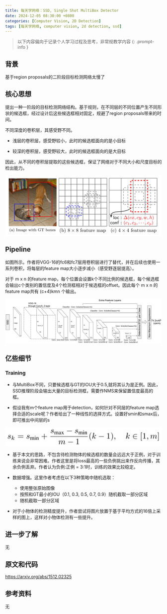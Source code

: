 ```yaml
---
title: 每天学网络：SSD, Single Shot MultiBox Detector
date: 2024-12-05 08:30:00 +0800
categories: [Computer Vision, 2D Detection]
tags: [每天学网络, computer vision, 2d detection, ssd]
---
```


> 以下内容偏向于记录个人学习过程及思考，非常规教学内容
{: .prompt-info }

## 背景

基于region proposals的二阶段目标检测网络太慢了

## 核心思想

提出一种一阶段的目标检测网络结构。基于规则，在不同层的不同位置产生不同形状的候选框，经过设计后这些候选框相对固定，规避了region proposals带来的时间。

不同深度的卷积层，其感受野不同。

- 浅层的卷积层，感受野较小，此时的候选框面向的是小目标

- 较深的卷积层，感受野较大，此时的候选框面向的是大目标

因此，从不同的卷积层提取的这些候选框，保证了网络对于不同大小和尺度目标的检出能力。


![ssd-demo](assets/img/ssd-demo.png)

## Pipeline

如图所示。作者将VGG-16的fc6和fc7层用卷积层进行了替代，并在后续也使用一系列卷积，将每层的feature map大小逐步减小（感受野逐层提高）。

对于 m x n 的feature map，每个位置会设置k个不同比例的候选框，每个候选框会输出c个类别的置信度及4个检测框相对于候选框的offset。因此每个 m x n 的feature map共有 (c+4)kmn 个输出。

![ssd-pipeline](assets/img/ssd-pipeline.png)

## 亿些细节

### Training

- 与MultiBox不同，只要候选框与GT的IOU大于0.5,就将其认为是正例。因此，SSD推理阶段会输出大量的目标检测框，需要作NMS来保留置信度最高的框。

- 假设我有m个feature map用于detection，如何针对不同层的feature map选择合适的scale呢？作者给出了一种线性的选择方式。设置好smin和smax后，即可推出中间层的s

![ssd-formula](assets/img/ssd-formula.png)

- 基于本文的思路，不包含待检测物体的候选框的数量会远远大于正例，对于训练来说会非常困难。作者这里是将loss最高的一些负例挑出来作反向传播，其余负例丢弃。作者认为负例:正例 = 3:1时，训练的效果比较稳定。

- 数据增强。这里作者考虑在以下3种策略中随机选取：
    - 使用整张原始图像
    - 按照和GT最小的IOU（0.1, 0.3, 0.5, 0.7, 0.9）随机截取一部分区域
    - 随机截取一部分区域

- 对于小物体的检测精度提升，作者尝试将图片放置于基于平均方式的16倍上采样的图上，这样对小物体检测有一些提升。

## 进一步了解

无

## 原文和代码

<https://arxiv.org/abs/1512.02325>

## 参考资料

无

